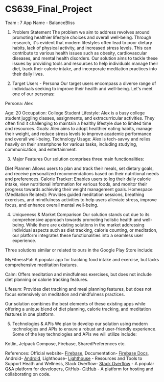 # CS639_Final_Project
Team : 7
App Name - BalanceBliss

1. Problem Statement
The problem we aim to address revolves around promoting healthier lifestyle choices and overall well-being. Through research, it's evident that modern lifestyles often lead to poor dietary habits, lack of physical activity, and increased stress levels. This can contribute to various health issues such as obesity, cardiovascular diseases, and mental health disorders. Our solution aims to tackle these issues by providing tools and resources to help individuals manage their diet, track their calorie intake, and incorporate meditation practices into their daily lives.

2. Target Users - Persona
Our target users encompass a diverse range of individuals seeking to improve their health and well-being. Let's meet one of our personas:

Persona: Alex

Age: 20
Occupation: College Student
Lifestyle: Alex is a busy college student juggling classes, assignments, and extracurricular activities. They often find it challenging to maintain a healthy lifestyle due to limited time and resources.
Goals: Alex aims to adopt healthier eating habits, manage their weight, and reduce stress levels to improve academic performance and overall well-being.
Technology Usage: Alex is tech-savvy and relies heavily on their smartphone for various tasks, including studying, communication, and entertainment.

3. Major Features
Our solution comprises three main functionalities:

Diet Planner: Allows users to plan and track their meals, set dietary goals, and receive personalized recommendations based on their nutritional needs and preferences.
Calorie Tracker: Enables users to log their daily calorie intake, view nutritional information for various foods, and monitor their progress towards achieving their weight management goals.
Homespace (Meditation Related): Provides guided meditation sessions, breathing exercises, and mindfulness activities to help users alleviate stress, improve focus, and enhance overall mental well-being.

4. Uniqueness & Market Comparison
Our solution stands out due to its comprehensive approach towards promoting holistic health and well-being. While there are existing solutions in the market addressing individual aspects such as diet tracking, calorie counting, or meditation, our platform integrates these functionalities into a seamless user experience.

Three solutions similar or related to ours in the Google Play Store include:

MyFitnessPal: A popular app for tracking food intake and exercise, but lacks comprehensive meditation features.

Calm: Offers meditation and mindfulness exercises, but does not include diet planning or calorie tracking features.

Lifesum: Provides diet tracking and meal planning features, but does not focus extensively on meditation and mindfulness practices.

Our solution combines the best elements of these existing apps while offering a unique blend of diet planning, calorie tracking, and meditation features in one platform.

5. Technologies & APIs
We plan to develop our solution using modern technologies and APIs to ensure a robust and user-friendly experience. Some of the key technologies and APIs we will utilize include:

Kotlin, Jetpack Compose, Firebase, SharedPreferences etc.

References:
Official website- [Firebase](https://firebase.google.com/),
Documentation- [Firebase Docs](https://firebase.google.com/docs),
Android- [Android](https://www.android.com/digital-wellbeing/),
Lighthouse- [Lighthouse](https://www.lighthousehw.org/) - Resources and Tools to Support Heath and Wellness,
Stack Overflow- [Stack Overflow](https://stackoverflow.com/) - A popular Q&A platform for developers,
GitHub- [GitHub](https://github.com/) - A platform for hosting and collaborating on code.

